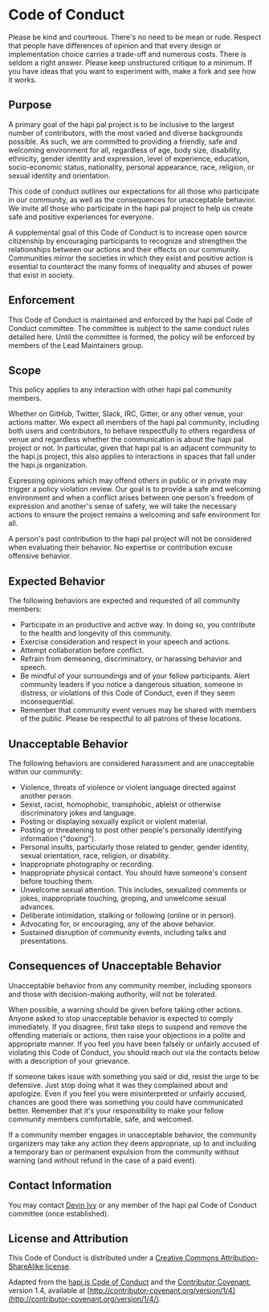 # Code of Conduct

Please be kind and courteous. There's no need to be mean or rude. Respect that people have differences of opinion and that every design or implementation choice carries a trade-off and numerous costs. There is seldom a right answer. Please keep unstructured critique to a minimum. If you have ideas that you want to experiment with, make a fork and see how it works.

## Purpose

A primary goal of the hapi pal project is to be inclusive to the largest number of contributors, with the most varied and diverse backgrounds possible. As such, we are committed to providing a friendly, safe and welcoming environment for all, regardless of age, body size, disability, ethnicity, gender identity and expression, level of experience, education, socio-economic status, nationality, personal appearance, race, religion, or sexual identity and orientation.

This code of conduct outlines our expectations for all those who participate in our community, as well as the consequences for unacceptable behavior. We invite all those who participate in the hapi pal project to help us create safe and positive experiences for everyone.

A supplemental goal of this Code of Conduct is to increase open source citizenship by encouraging participants to recognize and strengthen the relationships between our actions and their effects on our community. Communities mirror the societies in which they exist and positive action is essential to counteract the many forms of inequality and abuses of power that exist in society.

## Enforcement

This Code of Conduct is maintained and enforced by the hapi pal Code of Conduct committee. The committee is subject to the same conduct rules detailed here. Until the committee is formed, the policy will be enforced by members of the Lead Maintainers group.

## Scope

This policy applies to any interaction with other hapi pal community members.

Whether on GitHub, Twitter, Slack, IRC, Gitter, or any other venue, your actions matter. We expect all members of the hapi pal community, including both users and contributors, to behave respectfully to others regardless of venue and regardless whether the communication is about the hapi pal project or not. In particular, given that hapi pal is an adjacent community to the hapi.js project, this also applies to interactions in spaces that fall under the hapi.js organization.

Expressing opinions which may offend others in public or in private may trigger a policy violation review. Our goal is to provide a safe and welcoming environment and when a conflict arises between one person's freedom of expression and another's sense of safety, we will take the necessary actions to ensure the project remains a welcoming and safe environment for all.

A person's past contribution to the hapi pal project will not be considered when evaluating their behavior. No expertise or contribution excuse offensive behavior.

## Expected Behavior

The following behaviors are expected and requested of all community members:

- Participate in an productive and active way. In doing so, you contribute to the health and longevity of this community.
- Exercise consideration and respect in your speech and actions.
- Attempt collaboration before conflict.
- Refrain from demeaning, discriminatory, or harassing behavior and speech.
- Be mindful of your surroundings and of your fellow participants. Alert community leaders if you notice a dangerous situation, someone in distress, or violations of this Code of Conduct, even if they seem inconsequential.
- Remember that community event venues may be shared with members of the public. Please be respectful to all patrons of these locations.

## Unacceptable Behavior

The following behaviors are considered harassment and are unacceptable within our community:

- Violence, threats of violence or violent language directed against another person.
- Sexist, racist, homophobic, transphobic, ableist or otherwise discriminatory jokes and language.
- Posting or displaying sexually explicit or violent material.
- Posting or threatening to post other people's personally identifying information ("doxing").
- Personal insults, particularly those related to gender, gender identity, sexual orientation, race, religion, or disability.
- Inappropriate photography or recording.
- Inappropriate physical contact. You should have someone's consent before touching them.
- Unwelcome sexual attention. This includes, sexualized comments or jokes, inappropriate touching, groping, and unwelcome sexual advances.
- Deliberate intimidation, stalking or following (online or in person).
- Advocating for, or encouraging, any of the above behavior.
- Sustained disruption of community events, including talks and presentations.

## Consequences of Unacceptable Behavior

Unacceptable behavior from any community member, including sponsors and those with decision-making authority, will not be tolerated.

When possible, a warning should be given before taking other actions. Anyone asked to stop unacceptable behavior is expected to comply immediately. If you disagree, first take steps to suspend and remove the offending materials or actions, then raise your objections in a polite and appropriate manner. If you feel you have been falsely or unfairly accused of violating this Code of Conduct, you should reach out via the contacts below with a description of your grievance.

If someone takes issue with something you said or did, resist the urge to be defensive. Just stop doing what it was they complained about and apologize. Even if you feel you were misinterpreted or unfairly accused, chances are good there was something you could have communicated better. Remember that it's your responsibility to make your fellow community members comfortable, safe, and welcomed.

If a community member engages in unacceptable behavior, the community organizers may take any action they deem appropriate, up to and including a temporary ban or permanent expulsion from the community without warning (and without refund in the case of a paid event).

## Contact Information

You may contact [Devin Ivy](mailto:devin@bigroomstudios.com) or any member of the hapi pal Code of Conduct committee (once established).

## License and Attribution

This Code of Conduct is distributed under a [Creative Commons Attribution-ShareAlike license](http://creativecommons.org/licenses/by-sa/3.0/).

Adapted from the [hapi.js Code of Conduct](https://github.com/hapijs/contrib/blob/37da8a914466e3d621677c1f19588e30edbf3bcf/Conduct.md) and the [Contributor Covenant](http://contributor-covenant.org), version 1.4, available at [http://contributor-covenant.org/version/1/4](http://contributor-covenant.org/version/1/4/).
